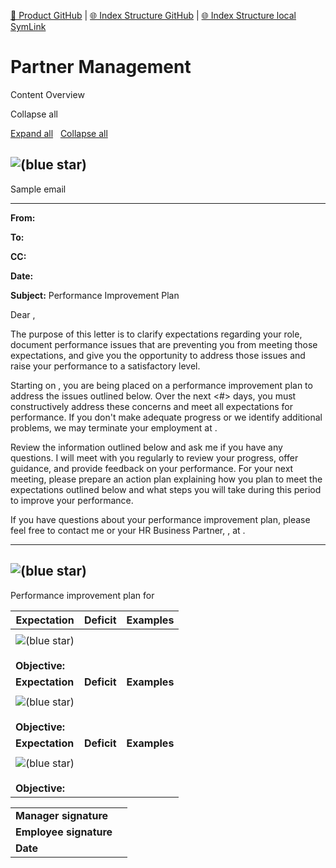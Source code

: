 [📁 Product GitHub](/cerulean-circle-unlimited-2cu/product.md) | [🌐 Index Structure GitHub](/cerulean-circle-unlimited-2cu/product/partner-management.md) | [🌐 Index Structure local SymLink](./partner-management.entry.md)

# Partner Management

Content Overview

   

Collapse all

[Expand all](#)   [Collapse all](#)

            

## ![(blue star)](https://2cu.atlassian.net/wiki/s/1732347312/6452/9ec310e9ed617fde640b4372fb0e11f5501675fa/_/images/icons/emoticons/72/1f4ec.png)

 Sample email

* * *

**From:** <Manager name>

**To:** <Employee name>

**CC:** <HRBP name>

**Date:** <Date>

**Subject:** Performance Improvement Plan

  
Dear <Employee name>,

The purpose of this letter is to clarify expectations regarding your role, document performance issues that are preventing you from meeting those expectations, and give you the opportunity to address those issues and raise your performance to a satisfactory level.

Starting on <Date>, you are being placed on a performance improvement plan to address the issues outlined below. Over the next <#> days, you must constructively address these concerns and meet all expectations for performance. If you don't make adequate progress or we identify additional problems, we may terminate your employment at <Company>.

Review the information outlined below and ask me if you have any questions. I will meet with you regularly to review your progress, offer guidance, and provide feedback on your performance. For your next meeting, please prepare an action plan explaining how you plan to meet the expectations outlined below and what steps you will take during this period to improve your performance.

If you have questions about your performance improvement plan, please feel free to contact me or your HR Business Partner, <HRBP name>, at <HRBP contact info>.

* * *

## ![(blue star)](https://2cu.atlassian.net/wiki/s/1732347312/6452/9ec310e9ed617fde640b4372fb0e11f5501675fa/_/images/icons/emoticons/72/2600.png)

 Performance improvement plan for

| **Expectation** | **Deficit** | **Examples** |
| --- | --- | --- |
|     |     |     |
| ![(blue star)](https://2cu.atlassian.net/wiki/s/1732347312/6452/9ec310e9ed617fde640b4372fb0e11f5501675fa/_/images/icons/emoticons/72/1f505.png)<br><br> **Objective:** |     |     |
| **Expectation** | **Deficit** | **Examples** |
|     |     |     |
| ![(blue star)](https://2cu.atlassian.net/wiki/s/1732347312/6452/9ec310e9ed617fde640b4372fb0e11f5501675fa/_/images/icons/emoticons/72/1f505.png)<br><br> **Objective:** |     |     |
| **Expectation** | **Deficit** | **Examples** |
|     |     |     |
| ![(blue star)](https://2cu.atlassian.net/wiki/s/1732347312/6452/9ec310e9ed617fde640b4372fb0e11f5501675fa/_/images/icons/emoticons/72/1f505.png)<br><br> **Objective:** |     |     |

|     |     |
| --- | --- |
| **Manager signature** |     |
| **Employee signature** |     |
| **Date** |     |
